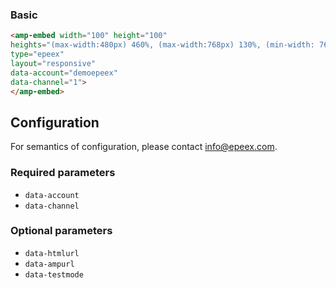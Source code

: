 <!--
Copyright 2018 The AMP HTML Authors. All Rights Reserved.

Licensed under the Apache License, Version 2.0 (the "License");
you may not use this file except in compliance with the License.
You may obtain a copy of the License at

      http://www.apache.org/licenses/LICENSE-2.0

Unless required by applicable law or agreed to in writing, software
distributed under the License is distributed on an "AS-IS" BASIS,
WITHOUT WARRANTIES OR CONDITIONS OF ANY KIND, either express or implied.
See the License for the specific language governing permissions and
limitations under the License.
-->


### Basic

```html
<amp-embed width="100" height="100"
heights="(max-width:480px) 460%, (max-width:768px) 130%, (min-width: 769px) 85%, 75%"
type="epeex"
layout="responsive"
data-account="demoepeex"
data-channel="1">
</amp-embed>
```


## Configuration

For semantics of configuration, please contact info@epeex.com.


### Required parameters

- `data-account`
- `data-channel`

### Optional parameters

- `data-htmlurl`
- `data-ampurl`
- `data-testmode`